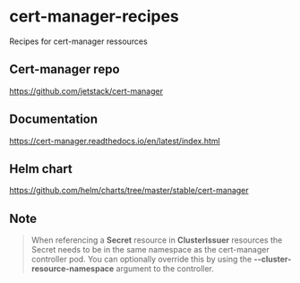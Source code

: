 # cert-manager-recipes
Recipes for cert-manager ressources

## Cert-manager repo
https://github.com/jetstack/cert-manager

## Documentation
https://cert-manager.readthedocs.io/en/latest/index.html

## Helm chart
https://github.com/helm/charts/tree/master/stable/cert-manager

## Note
> When referencing a **Secret** resource in **ClusterIssuer** resources the Secret needs to be in the same namespace as the cert-manager controller pod. You can optionally override this by using the **--cluster-resource-namespace** argument to the controller.
